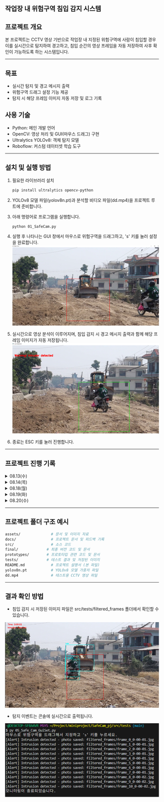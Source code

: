 작업장 내 위험구역 침입 감지 시스템
---
## 프로젝트 개요
본 프로젝트는 CCTV 영상 기반으로 작업장 내 지정된 위험구역에 사람이 침입할 경우 이를 실시간으로 탐지하여 경고하고, 침입 순간의 영상 프레임을 자동 저장하여 사후 확인이 가능하도록 하는 시스템입니다.

---
## 목표
- 실시간 탐지 및 경고 메시지 출력
- 위험구역 드래그 설정 기능 제공
- 탐지 시 해당 프레임 이미지 자동 저장 및 로그 기록

## 사용 기술
- Python: 메인 개발 언어  
- OpenCV: 영상 처리 및 GUI(마우스 드래그) 구현  
- Ultralytics YOLOv8: 객체 탐지 모델  
- Roboflow: 커스텀 데이터셋 학습 도구 

---
## 설치 및 실행 방법
1. 필요한 라이브러리 설치  
   ```bash
   pip install ultralytics opencv-python
   ```
  
2. YOLOv8 모델 파일(yolov8n.pt)과 분석할 비디오 파일(dd.mp4)을 프로젝트 루트에 준비합니다.

3. 아래 명령어로 프로그램을 실행합니다.
   ```bash
   python 01_SafeCam.py
   ```


4. 실행 후 나타나는 GUI 창에서 마우스로 위험구역을 드래그하고, 's' 키를 눌러 설정을 완료합니다.
![alt text](./assets/image.png)

5. 실시간으로 영상 분석이 이루어지며, 침입 감지 시 경고 메시지 출력과 함께 해당 프레임 이미지가 자동 저장됩니다.
![alt text](./assets/image-1.png)

6. 종료는 ESC 키를 눌러 진행합니다.

---
## 프로젝트 진행 기록

<details>
<summary>08.13(수)</summary>  

#### 관련제품 (링크)
[한화비전](https://www.hanwhavision.com/ko/products/camera/network/bullet/qno-c8013r/)

#### 한계점
작업장 내 위험구역(중장비)에서 사람 인식을 잘 못하여 위험함

#### 개선점
opencv, tensorflow, yolo로 cctv 영상에서 사람을 탐지하는 기술을 활용하여 개선함.

#### 15분간 실제 제품 사용
- 제품 : Hanwha Vision
- 체험 방식 : 데모 영상 및 제품 설명, 데모 UI 확인 (지금 cctv를 사용해볼 수 있는 방법이 없음)

#### 불편한 점
- "위험 구역" 별도 설정 시 고가의 전용 솔루션이 필요함
- 실시간 탐지된 결과를 로그로 저장하거나, 영상 다운로드 기능이 없는 경우 많음
- 탐지 정확도와 상관없이 경고 알림이 너무 자주 울림 (과잉 경고 → 무시하게 됨)
기록 : 위험구역을 드래그해서 설정하는 게 왜 이렇게 어려운 거지?

#### 경쟁사 제품 사용
- 제품 : Camzify AI
- 차이점 : 탐지 이벤트를 자동으로 녹화하고, 클립을 분류해서 저장하는 시스템 (설명서 확인)

#### 사용자 리뷰 스캔
(제품 리뷰 사이트 확인 해보니)
1. 탐지를 정확하게 하지 못한다(그림자, 장비, 작은 동작도 사람으로 탐지됨)
2. 위험구역 설정이 어렵다(일반 사용자가 설정하거나 수정하기 어려움)
3. 탐지후 영상 자동 저장이 없다(상황이 지나가면 기록이 남지 않아 문제 추적 불가)
- 기록 : 현장 관리자들이 설정하는 데 어려움을 겪는다


#### 가장 짜증나는 것
- 위험구역에 사람이 침입했을 때, 그 순간의 영상이 자동 저장되지 않아 사후 확인이 어렵다.
  -> 경고는 잘 울리는데, 기록으로 남지 않으면 의미가 없다.

#### 1시간 안에 테스트 가능한 것
- mp4파일 불러와서 위에 기술들을 사용해 인식하고 영상을 저장
</details>

<details>
<summary>08.14(목)</summary> 

## 진행상황
- [피드백 진행완료](feedback/0814.md)

#### 하드웨어
- 데스크탑

#### 핵심 기능 최소 구현:
MP4 파일에서 화면 중앙 사각형 영역에 사람이 들어오면 그 프레임을 이미지로 저장하기


#### 변환 논리:
---
CCTV 실시간 영상 → 준비된 MP4 파일 1개
드래그로 위험구역 설정 → 화면 중앙 고정 사각형
YOLOv8 + Roboflow 커스텀 모델 → OpenCV 움직임 감지만
영상 클립 자동 저장 → 스크린샷 1장 저장
실시간 탐지 + 로그 → 콘솔에 "침입 감지!" 출력
사후 확인 시스템 → 저장된 이미지 폴더 확인
</details>

<details>
<summary>08.18(월)</summary>

## 진행상황

- [피드백 진행완료](feedback/0818.md)

- 저장되는 이미지에 시간 확인 기능 추가
- yolo로그 출력 메시지 차단
</details>

<details>
<summary>08.19(화)</summary>

## 진행상황

- [피드백 진행완료](feedback/0819.md)

- GUI창 띄워서 마우스 드래그로 위험구역 설정
- 실시간 경고 기능 추가
- 저장된 객체의 정보 박스 추가
</details>

<details>
<summary>08.20(수)</summary>

## 진행상황

- [피드백 진행완료](feedback/0820.md)

</details>

---
## 프로젝트 폴더 구조 예시
   ```bash
   assets/              # 문서 및 이미지 자료
   docs/                # 프로젝트 문서 및 피드백 기록
   src/                 # 소스 코드
   final/             # 최종 버전 코드 및 문서
   prototypes/        # 프로토타입 관련 코드 및 문서
   tests/             # 테스트 결과 및 저장된 이미지
   README.md            # 프로젝트 설명서 (본 파일)
   yolov8n.pt           # YOLOv8 모델 가중치 파일
   dd.mp4               # 테스트용 CCTV 영상 파일
``` 

---
## 결과 확인 방법
- 침입 감지 시 저장된 이미지 파일은 src/tests/filtered_frames 폴더에서 확인할 수 있습니다.

![alt text](./assets/image-3.png)

- 탐지 이벤트는 콘솔에 실시간으로 출력됩니다.

![alt text](./assets/image-2.png)